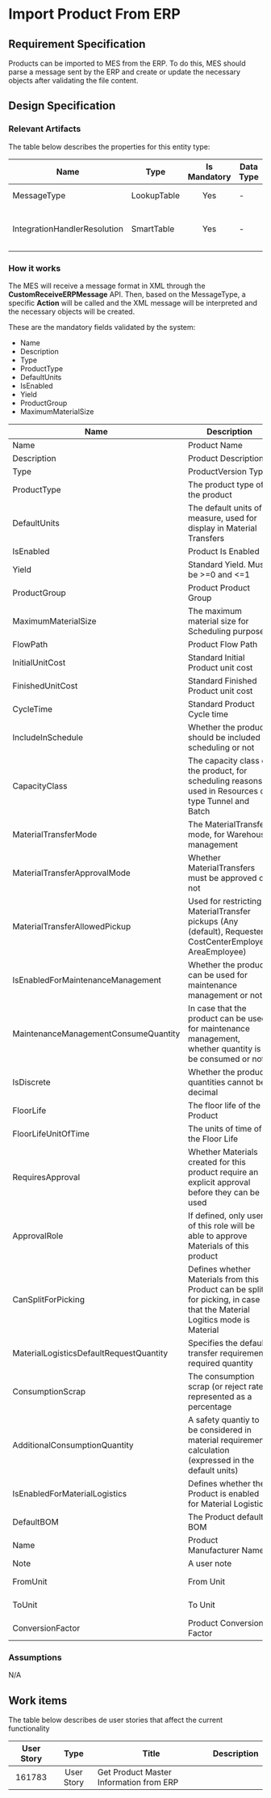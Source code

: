 # Import Product From ERP

## Requirement Specification

Products can be imported to MES from the ERP. To do this, MES should parse a message sent by the ERP and create or update the necessary objects after validating the file content.

## Design Specification

### Relevant Artifacts

The table below describes the properties for this entity type:

| Name                         | Type        | Is Mandatory | Data Type | Description                             |
| ---------------------------- | ----------- | :----------: | --------- | --------------------------------------- |
| MessageType                  | LookupTable |      Yes     |     -     | Type of the Integration                 |
| IntegrationHandlerResolution | SmartTable  |      Yes     |     -     | Used to resolve the integration handler |

### How it works

The MES will receive a message format in XML through the **CustomReceiveERPMessage** API. Then, based on the MessageType, a specific **Action** will be called and the XML message will be interpreted and the necessary objects will be created.

These are the mandatory fields validated by the system:

- Name
- Description
- Type
- ProductType
- DefaultUnits
- IsEnabled
- Yield
- ProductGroup
- MaximumMaterialSize

| Name | Description | Mandatory | MES Entity | Attribute | Property/Attribute |
| --- | --- | :---: | --- | :---: | --- |
| Name | Product Name | Yes | Product | Yes | Name |
| Description | Product Description | No | Product | No | Description |
| Type | ProductVersion Type | Yes | Product | No | Type |
| ProductType | The product type of the product | Yes | Product | No | ProductType
| DefaultUnits | The default units of measure, used for display in Material Transfers | No | Product | No | DefaultUnits |
| IsEnabled | Product Is Enabled | Yes | Product | No | IsEnabled |
| Yield | Standard  Yield. Must be >=0 and <=1 | Yes | Product | No | Yield |
| ProductGroup | Product Product Group | No | ProductGroup | No | ProductGroup |
| MaximumMaterialSize | The maximum material size for Scheduling purposes | No | Product | No | MaximumMaterialSize |
| FlowPath | Product Flow Path | No | Product | No | FlowPath |
| InitialUnitCost | Standard Initial Product unit cost | Yes | Product | No | InitialUnitCost |
| FinishedUnitCost | Standard Finished Product unit cost | Yes | Product | No | FinishedUnitCost |
| CycleTime | Standard Product Cycle time | Yes | Product | No | CycleTime |
| IncludeInSchedule | Whether the product should be included in scheduling or not | Yes | Product | No | IncludeInSchedule |
| CapacityClass | The capacity class of the product, for scheduling reasons - used in Resources of type Tunnel and Batch | No | Product | No | CapacityClass |
| MaterialTransferMode | The MaterialTransfer mode, for Warehouse management | Yes | Product | No | MaterialTransferMode |
| MaterialTransferApprovalMode | Whether MaterialTransfers must be approved or not | Yes | Product | No | MaterialTransferApprovalMode |
| MaterialTransferAllowedPickup | Used for restricting MaterialTransfer pickups (Any (default), Requester, CostCenterEmployee, AreaEmployee) | Yes | Product | No | MaterialTransferAllowedPickup |
| IsEnabledForMaintenanceManagement | Whether the product can be used for maintenance management or not | Yes | Product | No | IsEnableForMaintenanceManagement |
| MaintenanceManagementConsumeQuantity | In case that the product can be used for maintenance management, whether quantity is to be consumed or not | Yes | Product | No | MaintenanceManagementConsumerQuantity |
| IsDiscrete | Whether the product quantities cannot be decimal | Yes | Product | No | IsDiscrete |
| FloorLife | The floor life of the Product | No | Product | No | FloorLife |
| FloorLifeUnitOfTime | The units of time of the Floor Life | No | Product | No | FloorLifeUnitOfTime |
| RequiresApproval | Whether Materials created for this product require an explicit approval before they can be used | No | Product | No | RequiresApproval |
| ApprovalRole | If defined, only users of this role will be able to approve Materials of this product | No | Role | No | ApprovalRole |
| CanSplitForPicking | Defines whether Materials from this Product can be split for picking, in case that the Material Logitics mode is Material | Yes | Product | No | CanSplitForPicking |
| MaterialLogisticsDefaultRequestQuantity | Specifies the default transfer requirement required quantity | No | Product | No | MaterialLogisticsDefaultRequestQuantity |
| ConsumptionScrap | The consumption scrap (or reject rate), represented as a percentage | Yes | Product | No | ConsumptionScrap |
| AdditionalConsumptionQuantity | A safety quantiy to be considered in material requirements calculation (expressed in the default units) | Yes | Product | No | AdditionalConsumptionQuantity |
| IsEnabledForMaterialLogistics | Defines whether the Product is enabled for Material Logistics | Yes | Product | No | IsEnabledForMaterialLogistics |
| DefaultBOM | The Product default BOM | No | BOM | No | DefaultBOM |
| Name | Product Manufacturer Name | Yes | ProductManufacturer | No | Name |
| Note | A user note | No | ProductManufacturer | No | Note |
| FromUnit | From Unit | Yes | GenericTable (ProductUnitConversionFactors) | No | FromUnit |
| ToUnit | To Unit | Yes | GenericTable (ProductUnitConversionFactors) | No | ToUnit |
| ConversionFactor | Product Conversion Factor | Yes | GenericTable (ProductUnitConversionFactors) | No | ConversionFactor |

### Assumptions

N/A

## Work items

The table below describes de user stories that affect the current functionality

| User Story | Type       | Title                                   | Description |
| :--------: | :--------: | --------------------------------------- | ----------- |
| 161783     | User Story | Get Product Master Information from ERP |             |